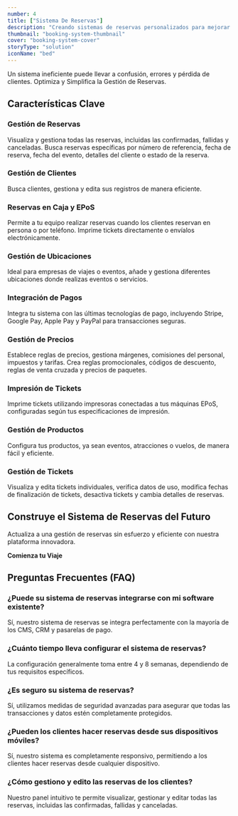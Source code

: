 ```yaml
---
number: 4
title: ["Sistema De Reservas"]
description: "Creando sistemas de reservas personalizados para mejorar la programación, la accesibilidad y la gestión de reservas en diversos sectores."
thumbnail: "booking-system-thumbnail"
cover: "booking-system-cover"
storyType: "solution"
iconName: "bed"
---
```


Un sistema ineficiente puede llevar a confusión, errores y pérdida de clientes. Optimiza y Simplifica la Gestión de Reservas.

## Características Clave

### Gestión de Reservas

Visualiza y gestiona todas las reservas, incluidas las confirmadas, fallidas y canceladas. Busca reservas específicas por número de referencia, fecha de reserva, fecha del evento, detalles del cliente o estado de la reserva.

### Gestión de Clientes

Busca clientes, gestiona y edita sus registros de manera eficiente.

### Reservas en Caja y EPoS

Permite a tu equipo realizar reservas cuando los clientes reservan en persona o por teléfono. Imprime tickets directamente o envíalos electrónicamente.

### Gestión de Ubicaciones

Ideal para empresas de viajes o eventos, añade y gestiona diferentes ubicaciones donde realizas eventos o servicios.

### Integración de Pagos

Integra tu sistema con las últimas tecnologías de pago, incluyendo Stripe, Google Pay, Apple Pay y PayPal para transacciones seguras.

### Gestión de Precios

Establece reglas de precios, gestiona márgenes, comisiones del personal, impuestos y tarifas. Crea reglas promocionales, códigos de descuento, reglas de venta cruzada y precios de paquetes.

### Impresión de Tickets

Imprime tickets utilizando impresoras conectadas a tus máquinas EPoS, configuradas según tus especificaciones de impresión.

### Gestión de Productos

Configura tus productos, ya sean eventos, atracciones o vuelos, de manera fácil y eficiente.

### Gestión de Tickets

Visualiza y edita tickets individuales, verifica datos de uso, modifica fechas de finalización de tickets, desactiva tickets y cambia detalles de reservas.

## Construye el Sistema de Reservas del Futuro

Actualiza a una gestión de reservas sin esfuerzo y eficiente con nuestra plataforma innovadora.

**Comienza tu Viaje**

## Preguntas Frecuentes (FAQ)

### ¿Puede su sistema de reservas integrarse con mi software existente?

Sí, nuestro sistema de reservas se integra perfectamente con la mayoría de los CMS, CRM y pasarelas de pago.

### ¿Cuánto tiempo lleva configurar el sistema de reservas?

La configuración generalmente toma entre 4 y 8 semanas, dependiendo de tus requisitos específicos.

### ¿Es seguro su sistema de reservas?

Sí, utilizamos medidas de seguridad avanzadas para asegurar que todas las transacciones y datos estén completamente protegidos.

### ¿Pueden los clientes hacer reservas desde sus dispositivos móviles?

Sí, nuestro sistema es completamente responsivo, permitiendo a los clientes hacer reservas desde cualquier dispositivo.

### ¿Cómo gestiono y edito las reservas de los clientes?

Nuestro panel intuitivo te permite visualizar, gestionar y editar todas las reservas, incluidas las confirmadas, fallidas y canceladas.
